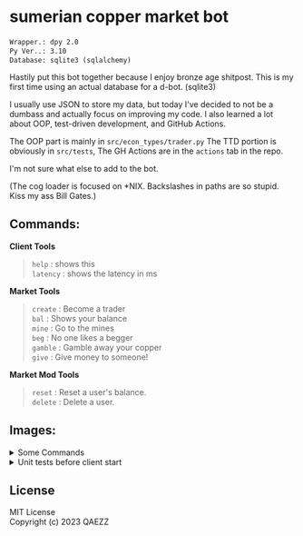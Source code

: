 # sumerian copper market bot

```
Wrapper.: dpy 2.0
Py Ver..: 3.10
Database: sqlite3 (sqlalchemy)
```

Hastily put this bot together because I enjoy bronze age shitpost.
This is my first time using an actual database for a d-bot. (sqlite3)

I usually use JSON to store my data, but today I've decided to not be a dumbass and actually focus on improving my code.
I also learned a lot about OOP, test-driven development, and GitHub Actions.

The OOP part is mainly in `src/econ_types/trader.py`
The TTD portion is obviously in `src/tests`,
The GH Actions are in the `actions` tab in the repo.

I'm not sure what else to add to the bot.

(The cog loader is focused on *NIX. Backslashes in paths are so stupid. Kiss my ass Bill Gates.)

## Commands:
**Client Tools**
> `help` : shows this \
> `latency` : shows the latency in ms

**Market Tools**
> `create` : Become a trader \
> `bal` : Shows your balance \
> `mine` : Go to the mines \
> `beg` : No one likes a begger \
> `gamble` : Gamble away your copper \
> `give` : Give money to someone!

**Market Mod Tools**
> `reset` : Reset a user's balance. \
> `delete` : Delete a user.

## Images:
<details style="cursor: pointer;">
    <summary>Some Commands</summary>
    <img src="./images/bal_command.png" alt="bal command"/><br/>
    <img src="./images/give_command.png" alt="give command"/><br/>
    <img src="./images/gamble_command.png" alt="gamble command"/><br/>
    <img src="./images/mine_command.png" alt="mine command"/><br/>
</details>

<details style="cursor: pointer;">
    <summary>Unit tests before client start</summary>
    <img style="width: 75%" src="./images/starting_client.gif" alt="starting client gif" />
</details>


## License

MIT License \
Copyright (c) 2023 QAEZZ